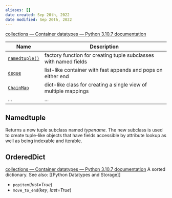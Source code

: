 ```yaml
---
aliases: []
date created: Sep 20th, 2022
date modified: Sep 20th, 2022
---
```

[collections — Container datatypes — Python 3.10.7 documentation](https://docs.python.org/3/library/collections.html)

| Name                                                                                                                 | Description                                                      |
| -------------------------------------------------------------------------------------------------------------------- | ---------------------------------------------------------------- |
| [`namedtuple()`](https://docs.python.org/3/library/collections.html#collections.namedtuple "collections.namedtuple") | factory function for creating tuple subclasses with named fields |
| [`deque`](https://docs.python.org/3/library/collections.html#collections.deque "collections.deque")                  | list-like container with fast appends and pops on either end     |
| [`ChainMap`](https://docs.python.org/3/library/collections.html#collections.ChainMap "collections.ChainMap")         | dict-like class for creating a single view of multiple mappings  |
| ...                                                                                                                  | ...                                                              |

## Namedtuple
Returns a new tuple subclass named _typename_. The new subclass is used to create tuple-like objects that have fields accessible by attribute lookup as well as being indexable and iterable.


## OrderedDict
[collections — Container datatypes — Python 3.10.7 documentation](https://docs.python.org/3.10/library/collections.html#collections.OrderedDict)
A sorted dictionary. See also: [[Python Datatypes and Storage]]
- `popitem`(_last=True_)
- `move_to_end`(_key_, _last=True_)

